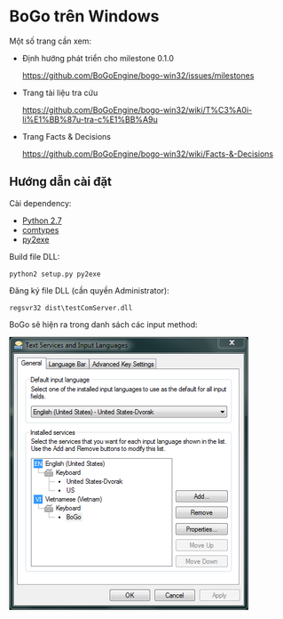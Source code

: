 ﻿BoGo trên Windows
=================

Một số trang cần xem:

* Định hướng phát triển cho milestone 0.1.0

  https://github.com/BoGoEngine/bogo-win32/issues/milestones

* Trang tài liệu tra cứu

  https://github.com/BoGoEngine/bogo-win32/wiki/T%C3%A0i-li%E1%BB%87u-tra-c%E1%BB%A9u

* Trang Facts & Decisions

  https://github.com/BoGoEngine/bogo-win32/wiki/Facts-&-Decisions

## Hướng dẫn cài đặt

Cài dependency:

* [Python 2.7](http://www.python.org/getit/)
* [comtypes](http://sourceforge.net/projects/comtypes/)
* [py2exe](http://www.py2exe.org/)

Build file DLL:

    python2 setup.py py2exe

Đăng ký file DLL (cần quyền Administrator):

    regsvr32 dist\testComServer.dll

BoGo sẽ hiện ra trong danh sách các input method:

![BoGo](misc/registered.png)
